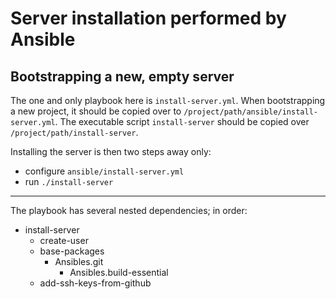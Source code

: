 Server installation performed by Ansible
========================================

Bootstrapping a new, empty server
---------------------------------

The one and only playbook here is `install-server.yml`. When bootstrapping a
new project, it should be copied over to
`/project/path/ansible/install-server.yml`.
The executable script `install-server` should be copied over
`/project/path/install-server`.

Installing the server is then two steps away only:

* configure `ansible/install-server.yml`
* run `./install-server`

---

The playbook has several nested dependencies; in order:

- install-server
    - create-user
    - base-packages
        - Ansibles.git
            - Ansibles.build-essential
    - add-ssh-keys-from-github
